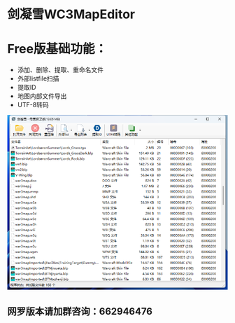 # 剑凝雪WC3MapEditor
# Free版基础功能：

- 添加、删除、提取、重命名文件
- 外部listfile扫描
- 提取ID
- 地图内部文件导出
- UTF-8转码

![界面](https://raw.githubusercontent.com/wroldLove/WC3MapEditor/main/%E7%95%8C%E9%9D%A2.png)
## 网罗版本请加群咨询：662946476
